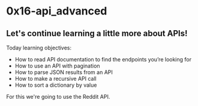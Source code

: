 # 0x16-api_advanced
## Let's continue learning a little more about APIs!

Today learning objectives:
- How to read API documentation to find the endpoints you’re looking for
- How to use an API with pagination
- How to parse JSON results from an API
- How to make a recursive API call
- How to sort a dictionary by value

For this we're going to use the Reddit API.
